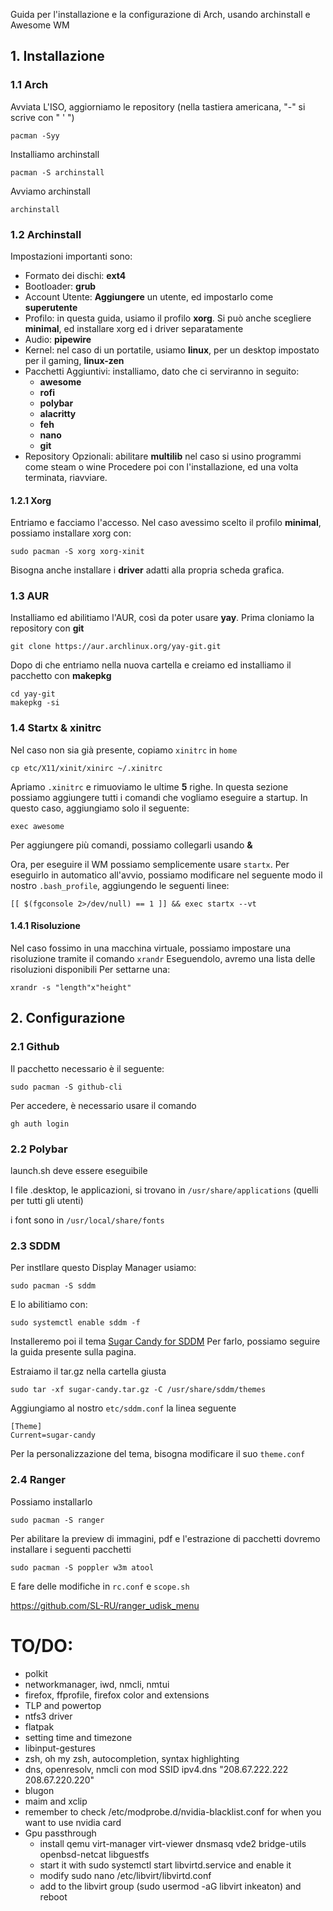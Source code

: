 Guida per l'installazione e la configurazione di Arch, usando archinstall e Awesome WM

## 1. Installazione

### 1.1 Arch
Avviata L'ISO, aggiorniamo le repository (nella tastiera americana, "-" si scrive con " ' ")
~~~
pacman -Syy
~~~
Installiamo archinstall
~~~
pacman -S archinstall
~~~
Avviamo archinstall
~~~
archinstall
~~~

### 1.2 Archinstall
Impostazioni importanti sono:
* Formato dei dischi: __ext4__
* Bootloader: __grub__
* Account Utente: __Aggiungere__ un utente, ed impostarlo come __superutente__
* Profilo: in questa guida, usiamo il profilo __xorg__. Si può anche scegliere __minimal__, ed installare xorg ed i driver separatamente
* Audio: __pipewire__
* Kernel: nel caso di un portatile, usiamo __linux__, per un desktop impostato per il gaming, __linux-zen__
* Pacchetti Aggiuntivi: installiamo, dato che ci serviranno in seguito:
	* __awesome__
	* __rofi__
	* __polybar__
	* __alacritty__
	* __feh__
	* __nano__
	* __git__
* Repository Opzionali: abilitare __multilib__ nel caso si usino programmi come steam o wine
Procedere poi con l'installazione, ed una volta terminata, riavviare.

#### 1.2.1 Xorg 
Entriamo e facciamo l'accesso. Nel caso avessimo scelto il profilo __minimal__, possiamo installare xorg con:
~~~
sudo pacman -S xorg xorg-xinit
~~~
Bisogna anche installare i __driver__ adatti alla propria scheda grafica.

### 1.3 AUR
Installiamo ed abilitiamo l'AUR, così da poter usare __yay__.
Prima cloniamo la repository con __git__
~~~
git clone https://aur.archlinux.org/yay-git.git
~~~
Dopo di che entriamo nella nuova cartella e creiamo ed installiamo il pacchetto con __makepkg__
~~~
cd yay-git
makepkg -si
~~~

### 1.4 Startx & xinitrc
Nel caso non sia già presente, copiamo `xinitrc` in `home`
~~~
cp etc/X11/xinit/xinirc ~/.xinitrc
~~~
Apriamo `.xinitrc` e rimuoviamo le ultime __5__ righe.
In questa sezione possiamo aggiungere tutti i comandi che vogliamo eseguire a startup. In questo caso, aggiungiamo solo il seguente:
~~~
exec awesome
~~~
Per aggiungere più comandi, possiamo collegarli usando __&__

Ora, per eseguire il WM possiamo semplicemente usare `startx`. Per eseguirlo in automatico all'avvio, possiamo modificare nel seguente modo il nostro `.bash_profile`, aggiungendo le seguenti linee:
~~~
[[ $(fgconsole 2>/dev/null) == 1 ]] && exec startx --vt
~~~

#### 1.4.1 Risoluzione
Nel caso fossimo in una macchina virtuale, possiamo impostare una risoluzione tramite il comando `xrandr`
Eseguendolo, avremo una lista delle risoluzioni disponibili
Per settarne una:
~~~
xrandr -s "length"x"height"
~~~

## 2. Configurazione

### 2.1 Github
Il pacchetto necessario è il seguente:
~~~
sudo pacman -S github-cli
~~~
Per accedere, è necessario usare il comando
~~~
gh auth login 
~~~

### 2.2 Polybar
launch.sh deve essere eseguibile

I file .desktop, le applicazioni, si trovano in `/usr/share/applications` (quelli per tutti gli utenti)

i font sono in `/usr/local/share/fonts` 

### 2.3 SDDM
Per instllare questo Display Manager usiamo:
~~~
sudo pacman -S sddm
~~~
E lo abilitiamo con:
~~~
sudo systemctl enable sddm -f
~~~

Installeremo poi il tema [Sugar Candy for SDDM](https://www.gnome-look.org/p/1312658) Per farlo, possiamo seguire la guida presente sulla pagina.

Estraiamo il tar.gz nella cartella giusta
~~~
sudo tar ‑xf sugar‑candy.tar.gz ‑C /usr/share/sddm/themes
~~~

Aggiungiamo al nostro `etc/sddm.conf` la linea seguente
~~~
[Theme]
Current=sugar-candy
~~~

Per la personalizzazione del tema, bisogna modificare il suo `theme.conf`

### 2.4 Ranger
Possiamo installarlo
~~~
sudo pacman -S ranger
~~~
Per abilitare la preview di immagini, pdf e l'estrazione di pacchetti dovremo installare i seguenti pacchetti
~~~
sudo pacman -S poppler w3m atool
~~~
E fare delle modifiche in `rc.conf` e `scope.sh`

https://github.com/SL-RU/ranger_udisk_menu

# TO/DO:
* polkit
* networkmanager, iwd, nmcli, nmtui
* firefox, ffprofile, firefox color and extensions
* TLP and powertop
* ntfs3 driver
* flatpak
* setting time and timezone
* libinput-gestures
* zsh, oh my zsh, autocompletion, syntax highlighting
* dns, openresolv, nmcli con mod SSID ipv4.dns "208.67.222.222 208.67.220.220"
* blugon
* maim and xclip
* remember to check /etc/modprobe.d/nvidia-blacklist.conf for when you want to use nvidia card
* Gpu passthrough
	* install qemu virt-manager virt-viewer dnsmasq vde2 bridge-utils openbsd-netcat libguestfs
	* start it with sudo systemctl start libvirtd.service and enable it
	* modify sudo nano /etc/libvirt/libvirtd.conf
	* add to the libvirt group (sudo usermod -aG libvirt inkeaton) and reboot